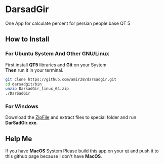 # DarsadGir
One App for calculate percent for persian people base QT 5
## How to Install
### For Ubuntu System And Other GNU/Linux
First install **QT5** libraries and **Git** on your System  
**Then** run it in your terminal.
```sh
git clone https://github.com/amir28/darsadgir.git
cd darsadgit/bin
unzip DarsadGir_linux_64.zip
./DarSadGir
```
### For Windows
Download the [ZipFile](https://raw.githubusercontent.com/amir28/darsadgir/master/bin/DarsadGir_WindowsV1.zip) and extract files to special folder and run **DarSadGir.exe**.
## Help Me
If you have **MacOS** System Please build this app on your qt and push it to this github page because I don't have **MacOS**.
